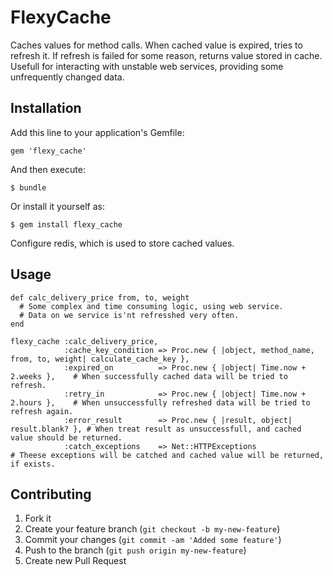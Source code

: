 # FlexyCache

Caches values for method calls. When cached value is expired, tries to refresh it. If refresh is failed for some reason, returns value stored in cache. Usefull for interacting with unstable web services, providing some unfrequently changed data.

## Installation

Add this line to your application's Gemfile:

    gem 'flexy_cache'

And then execute:

    $ bundle

Or install it yourself as:

    $ gem install flexy_cache

Configure redis, which is used to store cached values.

## Usage

    def calc_delivery_price from, to, weight
      # Some complex and time consuming logic, using web service.
      # Data on we service is'nt refresshed very often.
    end

    flexy_cache :calc_delivery_price,
                :cache_key_condition => Proc.new { |object, method_name, from, to, weight| calculate_cache_key },
                :expired_on          => Proc.new { |object| Time.now + 2.weeks },    # When successfully cached data will be tried to refresh.
                :retry_in            => Proc.new { |object| Time.now + 2.hours },    # When unsuccessfully refreshed data will be tried to refresh again.
                :error_result        => Proc.new { |result, object| result.blank? }, # When treat result as unsuccessfull, and cached value should be returned.
                :catch_exceptions    => Net::HTTPExceptions                          # Theese exceptions will be catched and cached value will be returned, if exists.

## Contributing

1. Fork it
2. Create your feature branch (`git checkout -b my-new-feature`)
3. Commit your changes (`git commit -am 'Added some feature'`)
4. Push to the branch (`git push origin my-new-feature`)
5. Create new Pull Request

